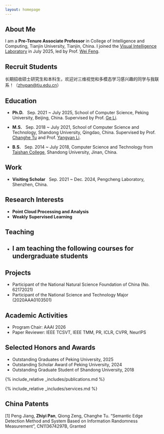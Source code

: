 ```yaml
---
layout: homepage
---
```


## About Me

I am a **Pre-Tenure Associate Professor** in College of Intelligence and Computing, Tianjin University, Tianjin, China. I joined the [Visual Intelligence Laboratory](http://www.tjuvil.net/) in July 2025, led by Prof. [Wei Feng](https://cic.tju.edu.cn/faculty/fengwei/index.html).

## Recruit Students

长期招收硕士研究生和本科生，欢迎对三维视觉和多模态学习感兴趣的同学与我联系！（zhypan@tju.edu.cn）

## Education

- **Ph.D.** &nbsp;&nbsp;Sep. 2021 ~ July 2025, School of Computer Science, Peking University, Beijing, China. Supervised by Prof. [Ge Li](https://www.ece.pku.edu.cn/info/1046/2658.htm).

- **M.S.** &nbsp;&nbsp;Sep. 2018 ~ July 2021, School of Computer Science and Technology, Shandong University, Qingdao, China. Supervised by Prof. [Changhe Tu](https://irc.cs.sdu.edu.cn/~chtu/index.html) and Prof. [Yangyan Li](https://yangyan.li/).

- **B.S.** &nbsp;&nbsp;Sep. 2014 ~ July 2018, Computer Science and Technology from [Taishan College](https://www.tsxt.sdu.edu.cn/), Shandong University, Jinan, China.

## Work

- **Visiting Scholar**  &nbsp;&nbsp;Sep. 2021 ~ Dec. 2024, Pengcheng Laboratory, Shenzhen, China.


## Research Interests

- **Point Cloud Processing and Analysis**
- **Weakly Supervised Learning**

## Teaching

- I am teaching the following courses for undergraduate students
    - 

## Projects

- Participant of the National Natural Science Foundation of China (No. 62172021)
- Participant of the National Science and Technology Major (2020AAA0103501)

## Academic Activities

- Program Chair: AAAI 2026
- Paper Reviewer: IEEE TCSVT, IEEE TMM, PR, ICLR, CVPR, NeurIPS

## Selected Honors and Awards

- Outstanding Graduates of Peking University, 2025
- Outstanding Scholar Award of Peking University, 2024
- Outstanding Graduate Student of Shandong University, 2018


{% include_relative _includes/publications.md %}

{% include_relative _includes/services.md %}

## China Patents
[1]  Peng Jiang, **Zhiyi Pan**, Qiong Zeng, Changhe Tu. “Semantic Edge Detection Method and System Based on Information Randomness Measurement”, CN113674297B, Granted

